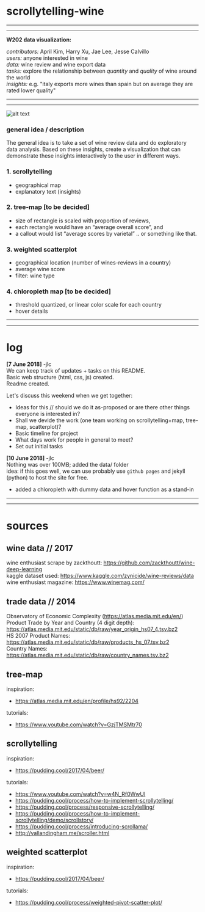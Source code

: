# scrollytelling-wine
---
---

**W202 data visualization:**  
  
  _contributors:_ April Kim, Harry Xu, Jae Lee, Jesse Calvillo  
  _users:_ anyone interested in wine  
  _data:_  wine review and wine export data  
  _tasks:_ explore the relationship between *quantity* and *quality* of wine around the world  
  _insights:_ e.g. "italy exports more wines than spain but on average they are rated lower quality"  


---
---

![alt text](http://people.ischool.berkeley.edu/~aprilkim/img/hp.png)

### general idea / description
The general idea is to take a set of wine review data and do exploratory data analysis.
Based on these insights, create a visualization that can demonstrate these insights interactively to the user in different ways.

### 1. scrollytelling
- geographical map
- explanatory text (insights)

### 2. tree-map [to be decided] 
- size of rectangle is scaled with proportion of reviews,
- each rectangle would have an “average overall score”, and
- a callout would list “average scores by varietal” .. or something like that.

### 3. weighted scatterplot
- geographical location (number of wines-reviews in a country)
- average wine score
- filter: wine type

### 4. chloropleth map [to be decided]
- threshold quantized, or linear color scale for each country
- hover details

---
---


# log

**[7 June 2018]** -jlc    
  We can keep track of updates + tasks on this README.  
  Basic web structure (html, css, js) created.  
  Readme created.  
  
  Let's discuss this weekend when we get together:  
  - Ideas for this // should we do it as-proposed or are there other things everyone is interested in?  
  - Shall we devide the work (one team working on scrollytelling+map, tree-map, scatterplot)?  
  - Basic timeline for project  
  - What days work for people in general to meet?  
  - Set out initial tasks  

**[10 June 2018]** -jlc    
  Nothing was over 100MB; added the data/ folder   
  idea: if this goes well, we can use probably use `github pages` and jekyll (python) to host the site for free.  
  - added a chloropleth with dummy data and hover function as a stand-in  
  
---
---

# sources

## wine data // 2017  
wine enthusiast scrape by zackthoutt: https://github.com/zackthoutt/wine-deep-learning  
kaggle dataset used: https://www.kaggle.com/zynicide/wine-reviews/data  
wine enthusiast magazine: https://www.winemag.com/   
  
## trade data // 2014  
Observatory of Economic Complexity (https://atlas.media.mit.edu/en/)  
Product Trade by Year and Country (4 digit depth): https://atlas.media.mit.edu/static/db/raw/year_origin_hs07_4.tsv.bz2  
HS 2007 Product Names: https://atlas.media.mit.edu/static/db/raw/products_hs_07.tsv.bz2  
Country Names: https://atlas.media.mit.edu/static/db/raw/country_names.tsv.bz2  
  
## tree-map  
inspiration:  
- https://atlas.media.mit.edu/en/profile/hs92/2204  
  
tutorials:  
- https://www.youtube.com/watch?v=GzjTMSMtr70  
  
## scrollytelling  
inspiration:  
- https://pudding.cool/2017/04/beer/  
  
tutorials:  
- https://www.youtube.com/watch?v=w4N_Rf0WwUI  
- https://pudding.cool/process/how-to-implement-scrollytelling/  
- https://pudding.cool/process/responsive-scrollytelling/  
- https://pudding.cool/process/how-to-implement-scrollytelling/demo/scrollstory/  
- https://pudding.cool/process/introducing-scrollama/  
- http://vallandingham.me/scroller.html  
  
## weighted scatterplot  
inspiration:   
- https://pudding.cool/2017/04/beer/  
  
tutorials:  
- https://pudding.cool/process/weighted-pivot-scatter-plot/  
  
